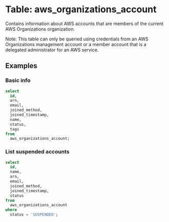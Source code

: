 # Table: aws_organizations_account

Contains information about AWS accounts that are members of the current AWS Organizations organization.

Note: This table can only be queried using credentials from an AWS Organizations management account or a member account that is a delegated administrator for an AWS service.

## Examples

### Basic info

```sql
select
  id,
  arn,
  email,
  joined_method,
  joined_timestamp,
  name,
  status,
  tags
from
  aws_organizations_account;
```

### List suspended accounts

```sql
select
  id,
  name,
  arn,
  email,
  joined_method,
  joined_timestamp,
  status
from
  aws_organizations_account
where
  status = 'SUSPENDED';
```
